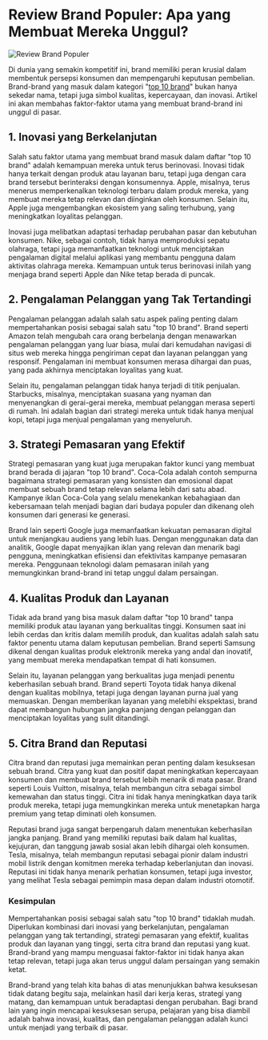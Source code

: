 # Review Brand Populer: Apa yang Membuat Mereka Unggul?

<img src="https://avatars.mds.yandex.net/i?id=5321637d88ffd5f809e4a84e9497da04_l-13101189-images-thumbs&n=13" alt="Review Brand Populer">

Di dunia yang semakin kompetitif ini, brand memiliki peran krusial dalam membentuk persepsi konsumen dan mempengaruhi keputusan pembelian. Brand-brand yang masuk dalam kategori "[top 10 brand](https://toprankmedia.id/top-10-brand/)" bukan hanya sekedar nama, tetapi juga simbol kualitas, kepercayaan, dan inovasi. Artikel ini akan membahas faktor-faktor utama yang membuat brand-brand ini unggul di pasar.

## 1. Inovasi yang Berkelanjutan
Salah satu faktor utama yang membuat brand masuk dalam daftar "top 10 brand" adalah kemampuan mereka untuk terus berinovasi. Inovasi tidak hanya terkait dengan produk atau layanan baru, tetapi juga dengan cara brand tersebut berinteraksi dengan konsumennya. Apple, misalnya, terus menerus memperkenalkan teknologi terbaru dalam produk mereka, yang membuat mereka tetap relevan dan diinginkan oleh konsumen. Selain itu, Apple juga mengembangkan ekosistem yang saling terhubung, yang meningkatkan loyalitas pelanggan.

Inovasi juga melibatkan adaptasi terhadap perubahan pasar dan kebutuhan konsumen. Nike, sebagai contoh, tidak hanya memproduksi sepatu olahraga, tetapi juga memanfaatkan teknologi untuk menciptakan pengalaman digital melalui aplikasi yang membantu pengguna dalam aktivitas olahraga mereka. Kemampuan untuk terus berinovasi inilah yang menjaga brand seperti Apple dan Nike tetap berada di puncak.

## 2. Pengalaman Pelanggan yang Tak Tertandingi
Pengalaman pelanggan adalah salah satu aspek paling penting dalam mempertahankan posisi sebagai salah satu "top 10 brand". Brand seperti Amazon telah mengubah cara orang berbelanja dengan menawarkan pengalaman pelanggan yang luar biasa, mulai dari kemudahan navigasi di situs web mereka hingga pengiriman cepat dan layanan pelanggan yang responsif. Pengalaman ini membuat konsumen merasa dihargai dan puas, yang pada akhirnya menciptakan loyalitas yang kuat.

Selain itu, pengalaman pelanggan tidak hanya terjadi di titik penjualan. Starbucks, misalnya, menciptakan suasana yang nyaman dan menyenangkan di gerai-gerai mereka, membuat pelanggan merasa seperti di rumah. Ini adalah bagian dari strategi mereka untuk tidak hanya menjual kopi, tetapi juga menjual pengalaman yang menyeluruh.

## 3. Strategi Pemasaran yang Efektif
Strategi pemasaran yang kuat juga merupakan faktor kunci yang membuat brand berada di jajaran "top 10 brand". Coca-Cola adalah contoh sempurna bagaimana strategi pemasaran yang konsisten dan emosional dapat membuat sebuah brand tetap relevan selama lebih dari satu abad. Kampanye iklan Coca-Cola yang selalu menekankan kebahagiaan dan kebersamaan telah menjadi bagian dari budaya populer dan dikenang oleh konsumen dari generasi ke generasi.

Brand lain seperti Google juga memanfaatkan kekuatan pemasaran digital untuk menjangkau audiens yang lebih luas. Dengan menggunakan data dan analitik, Google dapat menyajikan iklan yang relevan dan menarik bagi pengguna, meningkatkan efisiensi dan efektivitas kampanye pemasaran mereka. Penggunaan teknologi dalam pemasaran inilah yang memungkinkan brand-brand ini tetap unggul dalam persaingan.

## 4. Kualitas Produk dan Layanan
Tidak ada brand yang bisa masuk dalam daftar "top 10 brand" tanpa memiliki produk atau layanan yang berkualitas tinggi. Konsumen saat ini lebih cerdas dan kritis dalam memilih produk, dan kualitas adalah salah satu faktor penentu utama dalam keputusan pembelian. Brand seperti Samsung dikenal dengan kualitas produk elektronik mereka yang andal dan inovatif, yang membuat mereka mendapatkan tempat di hati konsumen.

Selain itu, layanan pelanggan yang berkualitas juga menjadi penentu keberhasilan sebuah brand. Brand seperti Toyota tidak hanya dikenal dengan kualitas mobilnya, tetapi juga dengan layanan purna jual yang memuaskan. Dengan memberikan layanan yang melebihi ekspektasi, brand dapat membangun hubungan jangka panjang dengan pelanggan dan menciptakan loyalitas yang sulit ditandingi.

## 5. Citra Brand dan Reputasi
Citra brand dan reputasi juga memainkan peran penting dalam kesuksesan sebuah brand. Citra yang kuat dan positif dapat meningkatkan kepercayaan konsumen dan membuat brand tersebut lebih menarik di mata pasar. Brand seperti Louis Vuitton, misalnya, telah membangun citra sebagai simbol kemewahan dan status tinggi. Citra ini tidak hanya meningkatkan daya tarik produk mereka, tetapi juga memungkinkan mereka untuk menetapkan harga premium yang tetap diminati oleh konsumen.

Reputasi brand juga sangat berpengaruh dalam menentukan keberhasilan jangka panjang. Brand yang memiliki reputasi baik dalam hal kualitas, kejujuran, dan tanggung jawab sosial akan lebih dihargai oleh konsumen. Tesla, misalnya, telah membangun reputasi sebagai pionir dalam industri mobil listrik dengan komitmen mereka terhadap keberlanjutan dan inovasi. Reputasi ini tidak hanya menarik perhatian konsumen, tetapi juga investor, yang melihat Tesla sebagai pemimpin masa depan dalam industri otomotif.

### Kesimpulan
Mempertahankan posisi sebagai salah satu "top 10 brand" tidaklah mudah. Diperlukan kombinasi dari inovasi yang berkelanjutan, pengalaman pelanggan yang tak tertandingi, strategi pemasaran yang efektif, kualitas produk dan layanan yang tinggi, serta citra brand dan reputasi yang kuat. Brand-brand yang mampu menguasai faktor-faktor ini tidak hanya akan tetap relevan, tetapi juga akan terus unggul dalam persaingan yang semakin ketat.

Brand-brand yang telah kita bahas di atas menunjukkan bahwa kesuksesan tidak datang begitu saja, melainkan hasil dari kerja keras, strategi yang matang, dan kemampuan untuk beradaptasi dengan perubahan. Bagi brand lain yang ingin mencapai kesuksesan serupa, pelajaran yang bisa diambil adalah bahwa inovasi, kualitas, dan pengalaman pelanggan adalah kunci untuk menjadi yang terbaik di pasar.
